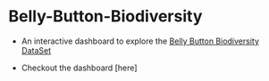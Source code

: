 # Belly-Button-Biodiversity

* An interactive dashboard to explore the [Belly Button Biodiversity DataSet](http://robdunnlab.com/projects/belly-button-biodiversity/)

* Checkout the dashboard [here]